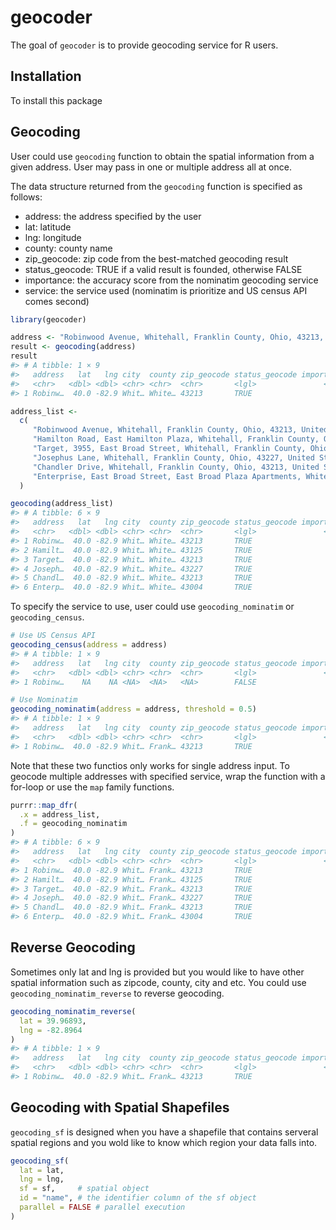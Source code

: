 
<!-- README.md is generated from README.Rmd. Please edit that file -->

# geocoder

<!-- badges: start -->

<!-- badges: end -->

The goal of `geocoder` is to provide geocoding service for R users.

## Installation

To install this package

## Geocoding

User could use `geocoding` function to obtain the spatial information
from a given address. User may pass in one or multiple address all at
once.

The data structure returned from the `geocoding` function is specified
as follows:

  - address: the address specified by the user
  - lat: latitude
  - lng: longitude
  - county: county name
  - zip\_geocode: zip code from the best-matched geocoding result
  - status\_geocode: TRUE if a valid result is founded, otherwise FALSE
  - importance: the accuracy score from the nominatim geocoding service
  - service: the service used (nominatim is prioritize and US census API
    comes second)

<!-- end list -->

``` r
library(geocoder)

address <- "Robinwood Avenue, Whitehall, Franklin County, Ohio, 43213, United States"
result <- geocoding(address)
result
#> # A tibble: 1 × 9
#>   address   lat   lng city  county zip_geocode status_geocode importance service
#>   <chr>   <dbl> <dbl> <chr> <chr>  <chr>       <lgl>               <dbl> <chr>  
#> 1 Robinw…  40.0 -82.9 Whit… White… 43213       TRUE                 1.03 nomina…
```

``` r
address_list <- 
  c(
     "Robinwood Avenue, Whitehall, Franklin County, Ohio, 43213, United States",
     "Hamilton Road, East Hamilton Plaza, Whitehall, Franklin County, Ohio, 43125, United States",
     "Target, 3955, East Broad Street, Whitehall, Franklin County, Ohio, 43213, United States",
     "Josephus Lane, Whitehall, Franklin County, Ohio, 43227, United States",
     "Chandler Drive, Whitehall, Franklin County, Ohio, 43213, United States",
     "Enterprise, East Broad Street, East Broad Plaza Apartments, Whitehall, Franklin County, Ohio, 43004, United States"
  )

geocoding(address_list)
#> # A tibble: 6 × 9
#>   address   lat   lng city  county zip_geocode status_geocode importance service
#>   <chr>   <dbl> <dbl> <chr> <chr>  <chr>       <lgl>               <dbl> <chr>  
#> 1 Robinw…  40.0 -82.9 Whit… White… 43213       TRUE                 1.03 nomina…
#> 2 Hamilt…  40.0 -82.9 Whit… White… 43125       TRUE                 1.33 nomina…
#> 3 Target…  40.0 -82.9 Whit… White… 43213       TRUE                 1.25 nomina…
#> 4 Joseph…  40.0 -82.9 Whit… White… 43227       TRUE                 1.03 nomina…
#> 5 Chandl…  40.0 -82.9 Whit… White… 43213       TRUE                 1.03 nomina…
#> 6 Enterp…  40.0 -82.9 Whit… White… 43004       TRUE                 1.54 nomina…
```

To specify the service to use, user could use `geocoding_nominatim` or
`geocoding_census`.

``` r
# Use US Census API
geocoding_census(address = address)
#> # A tibble: 1 × 9
#>   address   lat   lng city  county zip_geocode status_geocode importance service
#>   <chr>   <dbl> <dbl> <chr> <chr>  <chr>       <lgl>               <dbl> <chr>  
#> 1 Robinw…    NA    NA <NA>  <NA>   <NA>        FALSE                  NA US Cen…

# Use Nominatim
geocoding_nominatim(address = address, threshold = 0.5)
#> # A tibble: 1 × 9
#>   address   lat   lng city  county zip_geocode status_geocode importance service
#>   <chr>   <dbl> <dbl> <chr> <chr>  <chr>       <lgl>               <dbl> <chr>  
#> 1 Robinw…  40.0 -82.9 Whit… Frank… 43213       TRUE                 1.03 nomina…
```

Note that these two functios only works for single address input. To
geocode multiple addresses with specified service, wrap the function
with a for-loop or use the `map` family functions.

``` r
purrr::map_dfr(
  .x = address_list,
  .f = geocoding_nominatim
)
#> # A tibble: 6 × 9
#>   address   lat   lng city  county zip_geocode status_geocode importance service
#>   <chr>   <dbl> <dbl> <chr> <chr>  <chr>       <lgl>               <dbl> <chr>  
#> 1 Robinw…  40.0 -82.9 Whit… Frank… 43213       TRUE                 1.03 nomina…
#> 2 Hamilt…  40.0 -82.9 Whit… Frank… 43125       TRUE                 1.33 nomina…
#> 3 Target…  40.0 -82.9 Whit… Frank… 43213       TRUE                 1.25 nomina…
#> 4 Joseph…  40.0 -82.9 Whit… Frank… 43227       TRUE                 1.03 nomina…
#> 5 Chandl…  40.0 -82.9 Whit… Frank… 43213       TRUE                 1.03 nomina…
#> 6 Enterp…  40.0 -82.9 Whit… Frank… 43004       TRUE                 1.54 nomina…
```

## Reverse Geocoding

Sometimes only lat and lng is provided but you would like to have other
spatial information such as zipcode, county, city and etc. You could use
`geocoding_nominatim_reverse` to reverse geocoding.

``` r
geocoding_nominatim_reverse(
  lat = 39.96893,
  lng = -82.8964
)
#> # A tibble: 1 × 9
#>   address   lat   lng city  county zip_geocode status_geocode importance service
#>   <chr>   <dbl> <dbl> <chr> <chr>  <chr>       <lgl>               <dbl> <chr>  
#> 1 Robinw…  40.0 -82.9 Whit… Frank… 43213       TRUE                    1 nomina…
```

## Geocoding with Spatial Shapefiles

`geocoding_sf` is designed when you have a shapefile that contains
serveral spatial regions and you wold like to know which region your
data falls into.

``` r
geocoding_sf(
  lat = lat,
  lng = lng,
  sf = sf,     # spatial object
  id = "name", # the identifier column of the sf object
  parallel = FALSE # parallel execution
)
```
